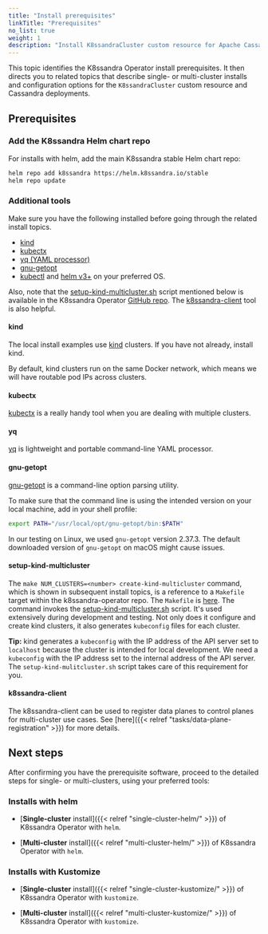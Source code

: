 ```yaml
---
title: "Install prerequisites"
linkTitle: "Prerequisites"
no_list: true
weight: 1
description: "Install K8ssandraCluster custom resource for Apache Cassandra&reg; in local Kubernetes."
---
```


This topic identifies the K8ssandra Operator install prerequisites. It then directs you to related topics that describe single- or multi-cluster installs and configuration options for the `K8ssandraCluster` custom resource and Cassandra deployments. 

## Prerequisites

### Add the K8ssandra Helm chart repo

For installs with helm, add the main K8ssandra stable Helm chart repo:

```bash
helm repo add k8ssandra https://helm.k8ssandra.io/stable
helm repo update
```

### Additional tools

Make sure you have the following installed before going through the related install topics. 

* [kind](#kind)
* [kubectx](#kubectx)
* [yq (YAML processor)](#yq)
* [gnu-getopt](#gnu)
* [kubectl](https://kubernetes.io/docs/tasks/tools/)
 and [helm v3+](https://helm.sh/docs/intro/install/) on your preferred OS. 

Also, note that the [setup-kind-multicluster.sh](#setup-kind-multicluster) script mentioned below is available in the K8ssandra Operator [GitHub repo](https://github.com/k8ssandra/k8ssandra-operator/tree/main/scripts). The [k8ssandra-client](https://github.com/k8ssandra/k8ssandra-client) tool is also helpful.

#### kind

The local install examples use [kind](https://kind.sigs.k8s.io/) clusters. If you have not already, install kind.

By default, kind clusters run on the same Docker network, which means we will have routable pod IPs across clusters.

#### kubectx

[kubectx](https://github.com/ahmetb/kubectx) is a really handy tool when you are dealing with multiple clusters.  

#### yq

[yq](https://github.com/mikefarah/yq#install) is lightweight and portable command-line YAML processor.

#### gnu-getopt

[gnu-getopt](https://formulae.brew.sh/formula/gnu-getopt) is a command-line option parsing utility. 

To make sure that the command line is using the intended version on your local machine, add in your shell profile:

```bash
export PATH="/usr/local/opt/gnu-getopt/bin:$PATH"
```

In our testing on Linux, we used `gnu-getopt` version 2.37.3. The default downloaded version of `gnu-getopt` on macOS might cause issues.

#### setup-kind-multicluster

The `make NUM_CLUSTERS=<number> create-kind-multicluster` command, which is shown in subsequent install topics, is a reference to a `Makefile` target within the k8ssandra-operator repo. The `Makefile` is [here](https://github.com/k8ssandra/k8ssandra-operator/blob/main/Makefile). The command invokes the [setup-kind-multicluster.sh](https://github.com/k8ssandra/k8ssandra-operator/blob/main/scripts/setup-kind-multicluster.sh) script. It's used extensively during development and testing. Not only does it configure and create kind clusters, it also generates `kubeconfig` files for each cluster.

**Tip:** kind generates a `kubeconfig` with the IP address of the API server set to `localhost` because the cluster is intended for local development. We need a `kubeconfig` with the IP address set to the internal address of the API server. The `setup-kind-mulitcluster.sh` script takes care of this requirement for you.  

#### k8ssandra-client

The k8ssandra-client can be used to register data planes to control planes for multi-cluster use cases. See [here]({{< relref "tasks/data-plane-registration" >}}) for more details.

## Next steps

After confirming you have the prerequisite software, proceed to the detailed steps for single- or multi-clusters, using your preferred tools:

### Installs with helm

* [**Single-cluster** install]({{< relref "single-cluster-helm/" >}}) of K8ssandra Operator with `helm`.

* [**Multi-cluster** install]({{< relref "multi-cluster-helm/" >}}) of K8ssandra Operator with `helm`. 

### Installs with Kustomize

* [**Single-cluster** install]({{< relref "single-cluster-kustomize/" >}}) of K8ssandra Operator with `kustomize`.

* [**Multi-cluster** install]({{< relref "multi-cluster-kustomize/" >}}) of K8ssandra Operator with `kustomize`.










